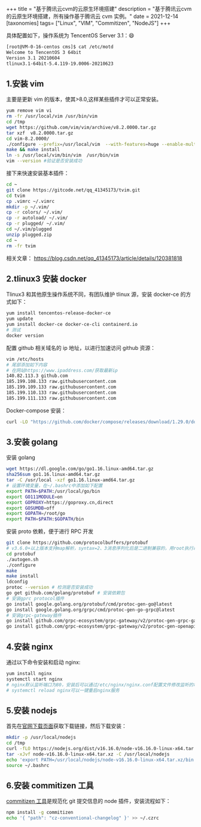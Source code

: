 +++
title = "基于腾讯云cvm的云原生环境搭建"
description = "基于腾讯云cvm的云原生环境搭建，所有操作基于腾讯云 cvm 实例。"
date = 2021-12-14
[taxonomies]
tags= ["Linux", "VIM", "Commitizen", "NodeJS"]
+++

具体配置如下，操作系统为 TencentOS Server 3.1：:smile:

```bash
[root@VM-0-16-centos cms]$ cat /etc/motd
Welcome to TencentOS 3 64bit
Version 3.1 20210604
tlinux3.1-64bit-5.4.119-19.0006-20210623
```

## 1.安装 vim

主要是更新 vim 的版本，使其>8.0,这样某些插件才可以正常安装。

```bash
yum remove vim vi
rm -fr /usr/local/vim /usr/bin/vim
cd /tmp
wget https://github.com/vim/vim/archive/v8.2.0000.tar.gz
tar xzf  v8.2.0000.tar.gz
cd vim-8.2.0000/
./configure --prefix=/usr/local/vim  --with-features=huge --enable-multibyte --enable-gtk3-check  --enable-rubyinterp=yes --with-python3-command=python3 --enable-python3interp=yes --enable-perlinterp=yes --enable-luainterp=yes --enable-cscope
make && make install
ln -s /usr/local/vim/bin/vim  /usr/bin/vim
vim --version #验证是否安装成功
```

接下来快速安装基本插件：

```bash
cd ~
git clone https://gitcode.net/qq_41345173/tvim.git
cd tvim
cp .vimrc ~/.vimrc
mkdir -p ~/.vim/
cp -r colors/ ~/.vim/
cp -r autoload/ ~/.vim/
cp -r plugged/ ~/.vim/
cd ~/.vim/plugged
unzip plugged.zip
cd ~
rm -fr tvim
```

相关文章：
<https://blog.csdn.net/qq_41345173/article/details/120381818>

## 2.tlinux3 安装 docker

Tlinux3 和其他原生操作系统不同，有团队维护 tlinux 源，安装 docker-ce 的方式如下：

```bash
yum install tencentos-release-docker-ce
yum update
yum install docker-ce docker-ce-cli containerd.io
# 测试
docker version
```

配置 github 相关域名的 ip 地址，以进行加速访问 github 资源：

```bash
vim /etc/hosts
# 尾部添加如下内容
# 在网站https://www.ipaddress.com/获取最新ip
140.82.113.3 github.com
185.199.108.133 raw.githubusercontent.com
185.199.109.133 raw.githubusercontent.com
185.199.110.133 raw.githubusercontent.com
185.199.111.133 raw.githubusercontent.com
```

Docker-compose 安装：

```bash
curl -LO "https://github.com/docker/compose/releases/download/1.29.0/docker-compose-$(uname -s)-$(uname -m)" -o /usr/local/bin/docker-compose
```

## 3.安装 golang

安装 golang

```bash
wget https://dl.google.com/go/go1.16.linux-amd64.tar.gz
sha256sum go1.16.linux-amd64.tar.gz
tar -C /usr/local -xzf go1.16.linux-amd64.tar.gz
# 设置环境变量，在~/.bashrc中添加如下配置
export PATH=$PATH:/usr/local/go/bin
export GO111MODULE=on
export GOPROXY=https://goproxy.cn,direct
export GOSUMDB=off
export GOPATH=/root/go
export PATH=$PATH:$GOPATH/bin
```

安装 proto 依赖，便于进行 RPC 开发

```bash
git clone https://github.com/protocolbuffers/protobuf
# v3.6.0+以上版本支持map解析，syntax=2、3消息序列化后是二进制兼容的，用root执行以下命令
cd protobuf
./autogen.sh
./configure
make
make install
ldconfig
protoc --version # 检测是否安装成功
go get github.com/golang/protobuf # 安装依赖包
# 安装gprc protocol插件
go install google.golang.org/protobuf/cmd/protoc-gen-go@latest
go install google.golang.org/grpc/cmd/protoc-gen-go-grpc@latest
# 安装grpc-gateway插件
go install github.com/grpc-ecosystem/grpc-gateway/v2/protoc-gen-grpc-gateway@latest
go install github.com/grpc-ecosystem/grpc-gateway/v2/protoc-gen-openapiv2@latest
```

## 4.安装 nginx

通过以下命令安装和启动 nginx:

```bash
yum install nginx
systemctl start nginx
# nginx默认监听端口为80，安装后可以通过/etc/nginx/nginx.conf配置文件修改监听的端口
# systemctl reload nginx可以一键重启nginx服务
```

## 5.安装 nodejs

首先在[官网下载页面](https://nodejs.org/zh-cn/download/)获取下载链接，然后下载安装：

```bash
mkdir -p /usr/local/nodejs
cd /tmp
curl -fLO https://nodejs.org/dist/v16.16.0/node-v16.16.0-linux-x64.tar.xz
tar -xJvf node-v16.16.0-linux-x64.tar.xz -C /usr/local/nodejs
echo 'export PATH=/usr/local/nodejs/node-v16.16.0-linux-x64.tar.xz/bin:$PATH' >> ~/.bashrc
source ~/.bashrc
```

## 6.安装 commitizen 工具

[commitizen 工具](https://github.com/commitizen/cz-cli)是规范化 git 提交信息的 node 插件，安装流程如下：

```bash
npm install -g commitizen
echo '{ "path": "cz-conventional-changelog" }' >> ~/.czrc
```
